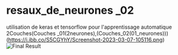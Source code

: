 # resaux_de_neurones _02
 utilisation de keras et tensorflow pour l'apprentissage automatique  2Couches(Couches _01(2neurones),(Couches_02(01_neurones)))
(https://i.ibb.co/S5CGYhY/Screenshot-2023-03-07-105116.png)
 ![Final Result ](https://i.ibb.co/S5CGYhY/Screenshot-2023-03-07-105116.png)
